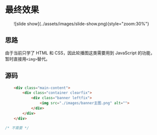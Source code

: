 # 最终效果

<center>![slide show](../assets/images/slide-show.png){style="zoom:30%"}</center>

## 思路

由于当前只学了 HTML 和 CSS，因此轮播图这类需要用到 JavaScript 的功能，暂时直接用`<img>`替代。

## 源码

```html
    <div class="main-content">
        <div class="container clearfix">
            <div class="banner leftfix">
                <img src="./images/banner主图.png" alt="">
            </div>
        </div>
    </div>
```

```css
/* 不需要 */
```